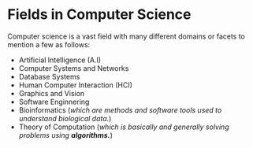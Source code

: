 # Fields in Computer Science 

Computer science is a vast field with many different domains or facets to mention a few as follows:

* Artificial Intelligence (A.I)
* Computer Systems and Networks
* Database Systems
* Human Computer Interaction (HCI)
* Graphics and Vision
* Software Enginnering
* Bioinformatics (*which are methods and software tools used to understand biological data.*)
* Theory of Computation (*which is basically and generally solving problems using **algorithms.***) 
